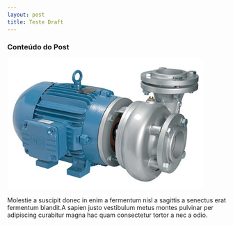 ```yaml
---
layout: post
title: Teste Draft
---
```

### Conte&uacute;do do Post

![](/uploads/versions/cam-660jm---&#40;----450-300&#41;---.jpg)

Molestie a suscipit donec in enim a fermentum nisl a sagittis a senectus erat fermentum blandit.A sapien justo vestibulum metus montes pulvinar per adipiscing curabitur magna hac quam consectetur tortor a nec a odio.